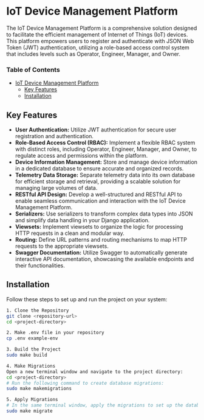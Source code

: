 
# IoT Device Management Platform

The IoT Device Management Platform is a comprehensive solution designed to facilitate the efficient management of Internet of Things (IoT) devices. This platform empowers users to register and authenticate with JSON Web Token (JWT) authentication, utilizing a role-based access control system that includes levels such as Operator, Engineer, Manager, and Owner.

### Table of Contents

- [IoT Device Management Platform](#iot-device-management-platform)
  - [Key Features](#key-features)
  - [Installation](#installation)


## Key Features

- **User Authentication:** Utilize JWT authentication for secure user registration and authentication.
- **Role-Based Access Control (RBAC):** Implement a flexible RBAC system with distinct roles, including Operator, Engineer, Manager, and Owner, to regulate access and permissions within the platform.
- **Device Information Management:** Store and manage device information in a dedicated database to ensure accurate and organized records.
- **Telemetry Data Storage:** Separate telemetry data into its own database for efficient storage and retrieval, providing a scalable solution for managing large volumes of data.
- **RESTful API Design:** Develop a well-structured and RESTful API to enable seamless communication and interaction with the IoT Device Management Platform.
- **Serializers:** Use serializers to transform complex data types into JSON and simplify data handling in your Django application.
- **Viewsets:** Implement viewsets to organize the logic for processing HTTP requests in a clean and modular way.
- **Routing:** Define URL patterns and routing mechanisms to map HTTP requests to the appropriate viewsets.
- **Swagger Documentation:** Utilize Swagger to automatically generate interactive API documentation, showcasing the available endpoints and their functionalities.

## Installation
Follow these steps to set up and run the project on your system:

```bash
1. Clone the Repository
git clone <repository-url>
cd <project-directory>

2. Make .env file in your repository
cp .env example-env 

3. Build the Project
sudo make build

4. Make Migrations
Open a new terminal window and navigate to the project directory:
cd <project-directory>
# Run the following command to create database migrations:
sudo make makemigrations

5. Apply Migrations
# In the same terminal window, apply the migrations to set up the database:
sudo make migrate

